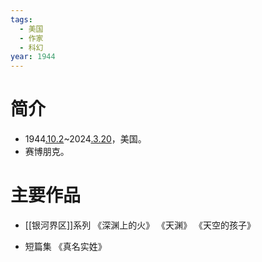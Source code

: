 ```yaml
---
tags:
  - 美国
  - 作家
  - 科幻
year: 1944
---
```

# 简介

- 1944[.10.2](2024-10-02.md)~2024[.3.20](2024-03-20.md)，美国。
- 赛博朋克。
# 主要作品

- [[银河界区]]系列
《深渊上的火》
《天渊》
《天空的孩子》

- 短篇集
《真名实姓》
